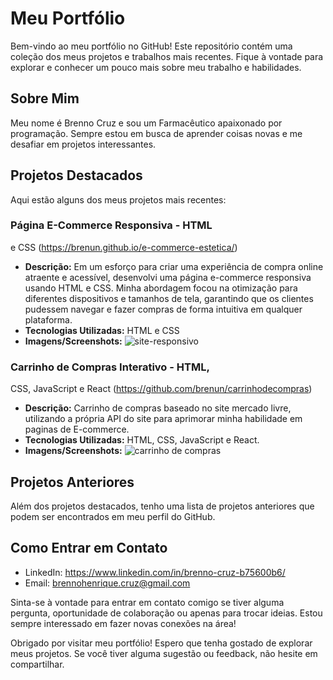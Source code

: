 # Meu Portfólio

Bem-vindo ao meu portfólio no GitHub! Este repositório contém uma coleção dos meus projetos e trabalhos mais recentes. Fique à vontade para explorar e conhecer um pouco mais sobre meu trabalho e habilidades.

## Sobre Mim

Meu nome é Brenno Cruz e sou um Farmacêutico apaixonado por programação. Sempre estou em busca de aprender coisas novas e me desafiar em projetos interessantes.

## Projetos Destacados

Aqui estão alguns dos meus projetos mais recentes:

### Página E-Commerce Responsiva - HTML
e CSS (https://brenun.github.io/e-commerce-estetica/)

- **Descrição:** Em um esforço para criar uma experiência de compra online atraente e acessível, desenvolvi uma página e-commerce responsiva usando HTML e CSS. Minha abordagem focou na otimização para diferentes dispositivos e tamanhos de tela,
garantindo que os clientes pudessem navegar e fazer compras de forma intuitiva em qualquer plataforma.
- **Tecnologias Utilizadas:** HTML e CSS
- **Imagens/Screenshots:** ![site-responsivo](https://github.com/brenun/Portfolio/assets/56694030/1ca1d97c-1e39-4a91-9804-a3b6669fbc23)

### Carrinho de Compras Interativo - HTML,
CSS, JavaScript e React (https://github.com/brenun/carrinhodecompras)

- **Descrição:** Carrinho de compras baseado no site mercado livre, utilizando a própria API do site para aprimorar minha habilidade em paginas de E-commerce.
- **Tecnologias Utilizadas:** HTML, CSS, JavaScript e React.
- **Imagens/Screenshots:** ![carrinho de compras](https://github.com/brenun/Portfolio/assets/56694030/d556ec21-81b2-4dcc-98ef-560eadefd5dc)

## Projetos Anteriores

Além dos projetos destacados, tenho uma lista de projetos anteriores que podem ser encontrados em meu perfil do GitHub. 

## Como Entrar em Contato

- LinkedIn: https://www.linkedin.com/in/brenno-cruz-b75600b6/
- Email: brennohenrique.cruz@gmail.com

Sinta-se à vontade para entrar em contato comigo se tiver alguma pergunta, oportunidade de colaboração ou apenas para trocar ideias. Estou sempre interessado em fazer novas conexões na área!

Obrigado por visitar meu portfólio! Espero que tenha gostado de explorar meus projetos. Se você tiver alguma sugestão ou feedback, não hesite em compartilhar.
